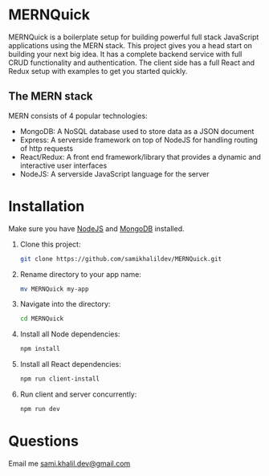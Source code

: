 # MERNQuick

MERNQuick is a boilerplate setup for building powerful full stack JavaScript applications using the MERN stack.
This project gives you a head start on building your next big idea. It has a complete backend service with full CRUD functionality and authentication. The client side has a full React and Redux setup with examples to get you started quickly.

## The MERN stack
MERN consists of 4 popular technologies: 
- MongoDB: A NoSQL database used to store data as a JSON document
- Express: A serverside framework on top of NodeJS for handling routing of http requests
- React/Redux: A front end framework/library that provides a dynamic and interactive user interfaces
- NodeJS: A serverside JavaScript language for the server

# Installation
Make sure you have [NodeJS](https://nodejs.org/en/) and [MongoDB](https://www.mongodb.com/) installed. 

1. Clone this project: 
    ```sh 
    git clone https://github.com/samikhalildev/MERNQuick.git 
    ``` 
2. Rename directory to your app name: 
    ```sh 
    mv MERNQuick my-app 
    ``` 
3. Navigate into the directory: 
    ```sh 
    cd MERNQuick 
    ``` 
4. Install all Node dependencies: 
    ```sh 
    npm install 
    ``` 
5. Install all React dependencies: 
    ```sh 
    npm run client-install 
    ``` 
6. Run client and server concurrently: 
    ```sh 
    npm run dev 
    ```
# Questions
Email me sami.khalil.dev@gmail.com

